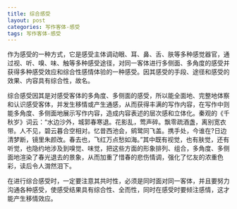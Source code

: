 ```yaml
---
title: 综合感受
layout: post
categories: 写作客体-感受
tags: 写作客体-感受
---
```


作为感受的一种方式，它是感受主体调动眼、耳、鼻、舌、肤等多种感觉器官，通过视、听、嗅、味、触等多种感受途径，对同一客体进行多侧面、多角度的感受并获得多种感受效应和综合性感情体验的一种感受。因其感受的手段、途径和感受的效果、内容具有综合性，故名。

综合感受因其是对感受客体的多角度、多侧面的感受，所以能全面地、完整地体察和认识感受客体，并发生移情或产生通感，从而获得丰满的写作内容，在写作中则能多角度、多侧面地展示写作内容，造成内容表述的层次感和立体化。秦观的《千秋岁》词云：“水边沙外，城郭春寒退。花影乱，莺声碎。飘零疏酒盏，离别宽衣带。人不见，碧云暮合空相对。忆昔西池会，鹓鹭同飞盖。携手处，今谁在?日边清梦断，镜里朱颜改。春去也，飞红万点愁如海。”其中既有视觉，也有肤觉，还有听觉，也隐约地涉及到嗅觉、味觉，把这些方面的形象排列、组合，多角度、多侧面地渲染了春光退去的景象，从而加重了惜春的悲伤情调，强化了忆友的浓重色彩，读后令人潸然泪下。

在进行综合感受时，一定要注意其共时性，必须是同时面对同一客体，并且要努力沟通各种感受，使感受结果具有综合性、全而性，同时在感受时要倾注感情，这才能产生移情效应。 